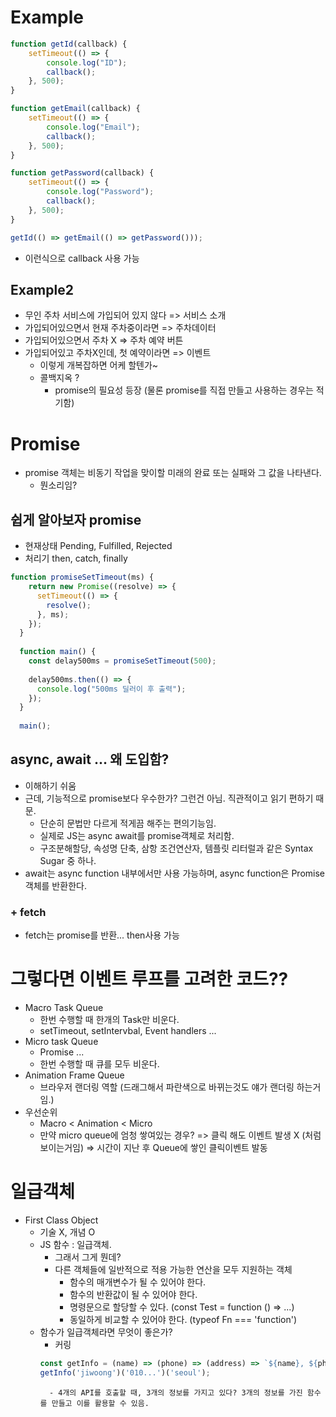 # Example
```js
function getId(callback) {
    setTimeout(() => {
        console.log("ID");
        callback();
    }, 500);
}

function getEmail(callback) {
    setTimeout(() => {
        console.log("Email");
        callback();
    }, 500);
}

function getPassword(callback) {
    setTimeout(() => {
        console.log("Password");
        callback();
    }, 500);
}

getId(() => getEmail(() => getPassword()));
```
- 이런식으로 callback 사용 가능

## Example2
- 무인 주차 서비스에 가입되어 있지 않다 => 서비스 소개
- 가입되어있으면서 현재 주차중이라면 => 주차데이터
- 가입되어있으면서 주차 X => 주차 예약 버튼
- 가입되어있고 주차X인데, 첫 예약이라면 => 이벤트
    - 이렇게 개복잡하면 어케 할텐가~
    - 콜백지옥 ?
        - promise의 필요성 등장 (물론 promise를 직접 만들고 사용하는 경우는 적기함)

# Promise
- promise 객체는 비동기 작업을 맞이할 미래의 완료 또는 실패와 그 값을 나타낸다.
    - 뭔소리임?

## 쉽게 알아보자 promise
- 현재상태 Pending, Fulfilled, Rejected
- 처리기 then, catch, finally
```js
function promiseSetTimeout(ms) {
    return new Promise((resolve) => {
      setTimeout(() => {
        resolve();
      }, ms);
    });
  }
  
  function main() {
    const delay500ms = promiseSetTimeout(500);
  
    delay500ms.then(() => {
      console.log("500ms 딜러이 후 출력");
    });
  }
  
  main();
```

## async, await ... 왜 도입함?
- 이해하기 쉬움
- 근데, 기능적으로 promise보다 우수한가? 그런건 아님. 직관적이고 읽기 편하기 때문.
    - 단순히 문법만 다르게 적게끔 해주는 편의기능임.
    - 실제로 JS는 async await를 promise객체로 처리함.
    - 구조분해할당, 속성명 단축, 삼항 조건연산자, 템플릿 리터럴과 같은 Syntax Sugar 중 하나.
- await는 async function 내부에서만 사용 가능하며, async function은 Promise 객체를 반환한다.

### + fetch
- fetch는 promise를 반환... then사용 가능

# 그렇다면 이벤트 루프를 고려한 코드??
- Macro Task Queue
    - 한번 수행할 때 한개의 Task만 비운다.
    - setTimeout, setIntervbal, Event handlers ...
- Micro task Queue
    - Promise ...
    - 한번 수행할 때 큐를 모두 비운다.
- Animation Frame Queue
    - 브라우저 랜더링 역할 (드래그해서 파란색으로 바뀌는것도 얘가 랜더링 하는거임.)
- 우선순위
    - Macro < Animation < Micro
    - 만약 micro queue에 엄청 쌓여있는 경우? => 클릭 해도 이벤트 발생 X (처럼 보이는거임) => 시간이 지난 후 Queue에 쌓인 클릭이벤트 발동

# 일급객체
- First Class Object
    - 기술 X, 개념 O
    - JS 함수 : 일급객체.
        - 그래서 그게 뭔데?
        - 다른 객체들에 일반적으로 적용 가능한 연산을 모두 지원하는 객체
            - 함수의 매개변수가 될 수 있어야 한다.
            - 함수의 반환값이 될 수 있어야 한다.
            - 명령문으로 할당할 수 있다. (const Test = function () => ...)
            - 동일하게 비교할 수 있어야 한다. (typeof Fn === 'function')
    - 함수가 일급객체라면 무엇이 좋은가?
        - 커링
        ```js
        const getInfo = (name) => (phone) => (address) => `${name}, ${phone}, ${address}`;
        getInfo('jiwoong')('010...')('seoul');
        ```
            - 4개의 API를 호출할 때, 3개의 정보를 가지고 있다? 3개의 정보를 가진 함수를 만들고 이를 활용할 수 있음.
